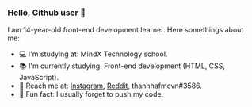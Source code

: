 ### Hello, Github user 👋

I am 14-year-old front-end development learner. Here somethings about me: 
- 💻 I'm studying at: MindX Technology school.
- 📚 I'm currently studying: Front-end development (HTML, CSS, JavaScript).
- 📡 Reach me at: [Instagram](instagram.com/thanhhafmcvn), [Reddit](reddit.com/mlucastero), thanhhafmcvn#3586.
- 🤪 Fun fact: I usually forget to push my code.
